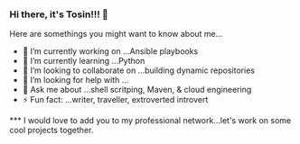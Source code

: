
### Hi there, it's Tosin!!! 👋

Here are somethings you might want to know about me...

- 🔭 I’m currently working on ...Ansible playbooks 
- 🌱 I’m currently learning ...Python 
- 👯 I’m looking to collaborate on ...building dynamic repositories 
- 🤔 I’m looking for help with ...
- 💬 Ask me about ...shell scritping, Maven, & cloud engineering 
- ⚡ Fun fact: ...writer, traveller, extroverted introvert

*** I would love to add you to my professional network...let's work on some cool projects together. 
